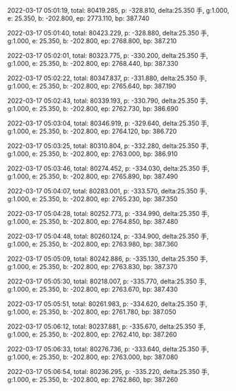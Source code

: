 2022-03-17 05:01:19, total: 80419.285, p: -328.810, delta:25.350 手, g:1.000, e: 25.350, b: -202.800, ep: 2773.110, bp: 387.740

2022-03-17 05:01:40, total: 80423.229, p: -328.880, delta:25.350 手, g:1.000, e: 25.350, b: -202.800, ep: 2768.800, bp: 387.210

2022-03-17 05:02:01, total: 80323.775, p: -330.200, delta:25.350 手, g:1.000, e: 25.350, b: -202.800, ep: 2768.440, bp: 387.330

2022-03-17 05:02:22, total: 80347.837, p: -331.880, delta:25.350 手, g:1.000, e: 25.350, b: -202.800, ep: 2765.640, bp: 387.190

2022-03-17 05:02:43, total: 80339.193, p: -330.790, delta:25.350 手, g:1.000, e: 25.350, b: -202.800, ep: 2762.730, bp: 386.690

2022-03-17 05:03:04, total: 80346.919, p: -329.640, delta:25.350 手, g:1.000, e: 25.350, b: -202.800, ep: 2764.120, bp: 386.720

2022-03-17 05:03:25, total: 80310.804, p: -332.280, delta:25.350 手, g:1.000, e: 25.350, b: -202.800, ep: 2763.000, bp: 386.910

2022-03-17 05:03:46, total: 80274.452, p: -334.030, delta:25.350 手, g:1.000, e: 25.350, b: -202.800, ep: 2765.890, bp: 387.490

2022-03-17 05:04:07, total: 80283.001, p: -333.570, delta:25.350 手, g:1.000, e: 25.350, b: -202.800, ep: 2765.230, bp: 387.350

2022-03-17 05:04:28, total: 80252.773, p: -334.990, delta:25.350 手, g:1.000, e: 25.350, b: -202.800, ep: 2764.850, bp: 387.480

2022-03-17 05:04:48, total: 80260.124, p: -334.900, delta:25.350 手, g:1.000, e: 25.350, b: -202.800, ep: 2763.980, bp: 387.360

2022-03-17 05:05:09, total: 80242.886, p: -335.130, delta:25.350 手, g:1.000, e: 25.350, b: -202.800, ep: 2763.830, bp: 387.370

2022-03-17 05:05:30, total: 80218.007, p: -335.770, delta:25.350 手, g:1.000, e: 25.350, b: -202.800, ep: 2763.670, bp: 387.430

2022-03-17 05:05:51, total: 80261.983, p: -334.620, delta:25.350 手, g:1.000, e: 25.350, b: -202.800, ep: 2761.780, bp: 387.050

2022-03-17 05:06:12, total: 80237.881, p: -335.670, delta:25.350 手, g:1.000, e: 25.350, b: -202.800, ep: 2762.410, bp: 387.260

2022-03-17 05:06:33, total: 80276.736, p: -333.640, delta:25.350 手, g:1.000, e: 25.350, b: -202.800, ep: 2763.000, bp: 387.080

2022-03-17 05:06:54, total: 80236.295, p: -335.220, delta:25.350 手, g:1.000, e: 25.350, b: -202.800, ep: 2762.860, bp: 387.260